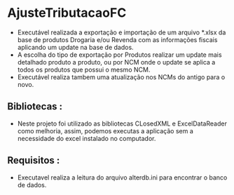 # AjusteTributacaoFC
- Executável realizada a exportação e importação de um arquivo *.xlsx da base de produtos Drogaria e/ou Revenda com as informações fiscais aplicando um update na base de dados.
- A escolha do tipo de exportação por Produtos realizar um update mais detalhado produto a produto, ou por NCM onde o update se aplica a todos os produtos que possui o mesmo NCM.
- Executável realiza tambem uma atualização nos NCMs do antigo para o novo.
## Bibliotecas :
- Neste projeto foi utilizado as bibliotecas CLosedXML e ExcelDataReader como melhoria, assim, podemos executas a aplicação sem a necessidade do excel instalado no computador.

## Requisitos :
- Executavel realiza a leitura do arquivo alterdb.ini para encontrar o banco de dados.
